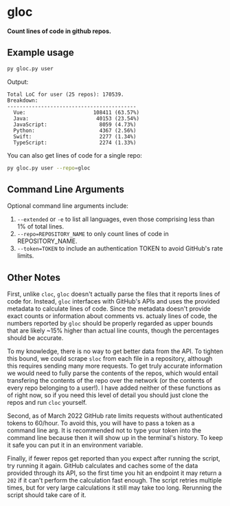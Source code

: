 # gloc

**Count lines of code in github repos.**

## Example usage

```bash
py gloc.py user
```

Output:

```
Total LoC for user (25 repos): 170539.
Breakdown:
------------------------------------------
  Vue:                      108411 (63.57%)
  Java:                      40153 (23.54%)
  JavaScript:                 8059 (4.73%)
  Python:                     4367 (2.56%)
  Swift:                      2277 (1.34%)
  TypeScript:                 2274 (1.33%)
```

You can also get lines of code for a single repo:

```bash
py gloc.py user --repo=gloc
```

## Command Line Arguments

Optional command line arguments include:

1. `--extended` or `-e` to list all languages, even those comprising less than 1% of total lines.
2. `--repo=REPOSITORY_NAME` to only count lines of code in REPOSITORY_NAME.
3. `--token=TOKEN` to include an authentication TOKEN to avoid GitHub's rate limits.

## Other Notes

First, unlike `cloc`, `gloc` doesn't actually parse the files that it reports lines of code for. Instead, `gloc` interfaces with GitHub's APIs and uses the provided metadata to calculate lines of code. Since the metadata doesn't provide exact counts or information about comments vs. actualy lines of code, the numbers reported by `gloc` should be properly regarded as upper bounds that are likely ~15% higher than actual line counts, though the percentages should be accurate.

To my knowledge, there is no way to get better data from the API. To tighten this bound, we could scrape `sloc` from each file in a repository, although this requires sending many more requests. To get truly accurate information we would need to fully parse the contents of the repos, which would entail transfering the contents of the repo over the network (or the contents of every repo belonging to a user!). I have added neither of these functions as of right now, so if you need this level of detail you should just clone the repos and run `cloc` yourself.

Second, as of March 2022 GitHub rate limits requests without authenticated tokens to 60/hour. To avoid this, you will have to pass a token as a command line arg. It is recommended not to type your token into the command line because then it will show up in the terminal's history. To keep it safe you can put it in an environment variable.

Finally, if fewer repos get reported than you expect after running the script, try running it again. GitHub calculates and caches some of the data provided through its API, so the first time you hit an endpoint it may return a `202` if it can't perform the calculation fast enough. The script retries multiple times, but for very large calculations it still may take too long. Rerunning the script should take care of it.